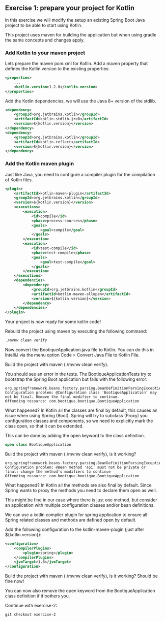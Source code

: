 ## Exercise 1: prepare your project for Kotlin

In this exercise we will modify the setup an existing Spring Boot Java project to be able to start using Kotlin. 

This project uses maven for building the application but when using gradle the same concepts and changes apply.

### Add Kotlin to your maven project

Lets prepare the maven pom.xml for Kotlin. Add a maven property that defines the Kotlin version to the existing properties:
```xml
<properties>
    ...
    <kotlin.version>1.2.0</kotlin.version>
</properties>
```

Add the Kotlin dependencies, we will use the Java 8+ version of the stdlib.
```xml
<dependency>
    <groupId>org.jetbrains.kotlin</groupId>
    <artifactId>kotlin-stdlib-jre8</artifactId>
    <version>${kotlin.version}</version>
</dependency>
<dependency>
    <groupId>org.jetbrains.kotlin</groupId>
    <artifactId>kotlin-reflect</artifactId>
    <version>${kotlin.version}</version>
</dependency>
```

### Add the Kotlin maven plugin

Just like Java, you need to configure a compiler plugin for the compilation of Kotlin files. 
```xml
<plugin>
    <artifactId>kotlin-maven-plugin</artifactId>
    <groupId>org.jetbrains.kotlin</groupId>
    <version>${kotlin.version}</version>
    <executions>
        <execution>
            <id>compile</id>
            <phase>process-sources</phase>
            <goals>
                <goal>compile</goal>
            </goals>
        </execution>
        <execution>
            <id>test-compile</id>
            <phase>test-compile</phase>
            <goals>
                <goal>test-compile</goal>
            </goals>
        </execution>
    </executions>
    <dependencies>
        <dependency>
            <groupId>org.jetbrains.kotlin</groupId>
            <artifactId>kotlin-maven-allopen</artifactId>
            <version>${kotlin.version}</version>
        </dependency>
    </dependencies>
</plugin>
```
Your project is now ready for some kotlin code! 

Rebuild the project using maven by executing the following command:

```xml
./mvnw clean verify
```

Now convert the BootiqueApplication.java file to Kotlin. You can do this in IntelliJ via the menu option Code > Convert Java File to Kotlin File.

Build the project with maven (./mvnw clean verify).

You should see an error in the tests. The BootiqueApplicationTests try to bootstrap the Spring Boot application but fails with the following error:
```
org.springframework.beans.factory.parsing.BeanDefinitionParsingException: 
Configuration problem: @Configuration class 'BootiqueApplication' may not be final. Remove the final modifier to continue.
Offending resource: com.bootique.bootique.BootiqueApplication
```

What happened? In Kotlin all the classes are final by default, this causes an issue when using Spring (Boot). Spring will try to subclass (Proxy) you configuration classes and components, so we need to explicitly mark the class open, so that it can be extended. 

This can be done by adding the open keyword to the class definition.

```kotlin
open class BootiqueApplication
```

Build the project with maven (./mvnw clean verify), is it working?

```
org.springframework.beans.factory.parsing.BeanDefinitionParsingException: 
Configuration problem: @Bean method 'api' must not be private or final; change the method's modifiers to continue
Offending resource: com.bootique.bootique.BootiqueApplication
```

What happened? In Kotlin all the methods are also final by default. Since Spring wants to proxy the methods you need to declare them open as well.

This might be fine in our case where there is just one method, but consider an application with multiple configuration classes and/or bean definitions.

We can use a kotlin compiler plugin for spring application to ensure all Spring related classes and methods are defined open by default.

Add the following configuration to the kotlin-maven-plugin (just after <version>${kotlin.version}</version>):

```xml
<configuration>
    <compilerPlugins>
        <plugin>spring</plugin>
    </compilerPlugins>
    <jvmTarget>1.8</jvmTarget>
</configuration>
```

Build the project with maven (./mvnw clean verify), is it working? Should be fine now! 

You can now also remove the open keyword from the BootiqueApplication class definition if it bothers you.

Continue with exercise-2:

```
git checkout exercise-2
```